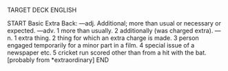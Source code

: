 TARGET DECK
ENGLISH

START
Basic
Extra
Back: —adj. Additional; more than usual or necessary or expected. —adv. 1 more than usually. 2 additionally (was charged extra). —n. 1 extra thing. 2 thing for which an extra charge is made. 3 person engaged temporarily for a minor part in a film. 4 special issue of a newspaper etc. 5 cricket run scored other than from a hit with the bat. [probably from *extraordinary]
END
